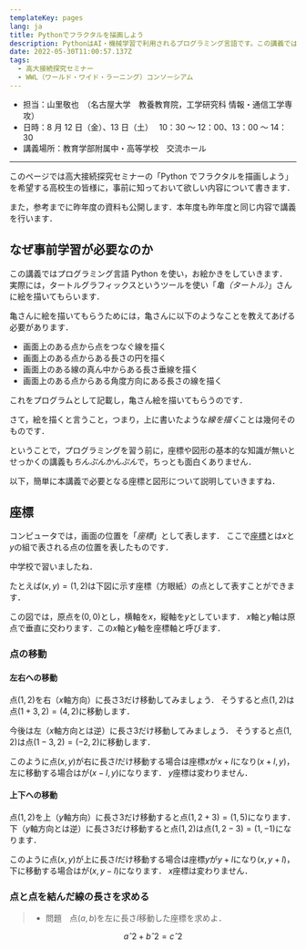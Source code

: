 ```yaml
---
templateKey: pages
lang: ja
title: Pythonでフラクタルを描画しよう
description: PythonはAI・機械学習で利用されるプログラミング言語です。この講義ではpythonでフラクタルを描画することにチャレンジします。ここでフラクタルとは、ある図形の一部がその図形の全体の一部としてくり返してできる（自己相似性）図形のことで、たとえばリアス式海岸線、枝分かれした樹木の形など自然界にもたくさんあります。講義ではタートルグラフィックス（亀が絵を描く）を使って、再帰的に実行（描画）するプログラムについて学びます。
date: 2022-05-30T11:00:57.137Z
tags:
  - 高大接続探究セミナー
  - WWL（ワールド・ワイド・ラーニング）コンソーシアム
---
```


- 担当：山里敬也　（名古屋大学　教養教育院，工学研究科 情報・通信工学専攻）
- 日時：8 月 12 日（金）、13 日（土）　 10：30 ～ 12：00、13：00 ～ 14：30
- 講義場所：教育学部附属中・高等学校　交流ホール

---

このページでは高大接続探究セミナーの「Python でフラクタルを描画しよう」を希望する高校生の皆様に，事前に知っておいて欲しい内容について書きます．

また，参考までに昨年度の資料も公開します．本年度も昨年度と同じ内容で講義を行います．

## なぜ事前学習が必要なのか

この講義ではプログラミング言語 Python を使い，お絵かきをしていきます．
実際には，タートルグラフィックスというツールを使い「*亀（タートル）*」さんに絵を描いてもらいます．

亀さんに絵を描いてもらうためには，亀さんに以下のようなことを教えてあげる必要があります．

- 画面上のある点から点をつなぐ線を描く
- 画面上のある点からある長さの円を描く
- 画面上のある線の真ん中からある長さ垂線を描く
- 画面上のある点からある角度方向にある長さの線を描く

これをプログラムとして記載し，亀さん絵を描いてもらうのです．

さて，絵を描くと言うこと，つまり，上に書いたような*線を描く*ことは幾何そのものです．

ということで，プログラミングを習う前に，座標や図形の基本的な知識が無いとせっかくの講義も*ちんぷんかんぷん*で，ちっとも面白くありません．

以下，簡単に本講義で必要となる座標と図形について説明していきますね．

## 座標

コンピュータでは，画面の位置を「*座標*」として表します．
ここで[座標](https://ja.wikipedia.org/wiki/%E5%BA%A7%E6%A8%99)とは$x$と$y$の組で表される点の位置を表したものです．

中学校で習いましたね．

たとえば$(x,y)=(1,2)$は下図に示す座標（方眼紙）の点として表すことができます．


この図では，原点を$(0,0)$とし，横軸を$x$，縦軸を$y$としています．
$x$軸と$y$軸は原点で垂直に交わります．この$x$軸と$y$軸を座標軸と呼びます．

### 点の移動

#### 左右への移動

点$(1,2)$を右（$x$軸方向）に長さ3だけ移動してみましょう．
そうすると点$(1,2)$は点$(1+3,2)=(4,2)$に移動します．

今後は左（$x$軸方向とは逆）に長さ3だけ移動してみましょう．
そうすると点$(1,2)$は点$(1-3,2)=(-2,2)$に移動します．

このように点$(x,y)$が右に長さ$l$だけ移動する場合は座標$x$が$x+l$になり$(x+l,y)$，左に移動する場合はが$(x-l,y)$になります．
$y$座標は変わりません．

#### 上下への移動

点$(1,2)$を上（$y$軸方向）に長さ3だけ移動すると点$(1,2+3)=(1,5)$になります．
下（$y$軸方向とは逆）に長さ3だけ移動すると点$(1,2)$は点$(1,2-3)=(1,-1)$になります．

このように点$(x,y)$が上に長さ$l$だけ移動する場合は座標$y$が$y+l$になり$(x,y+l)$，下に移動する場合はが$(x,y-l)$になります．
$x$座標は変わりません．

### 点と点を結んだ線の長さを求める



> - 問題　点$(a,b)$を左に長さ$l$移動した座標を求めよ．


$$ aˆ2 + bˆ2 = cˆ2 $$
